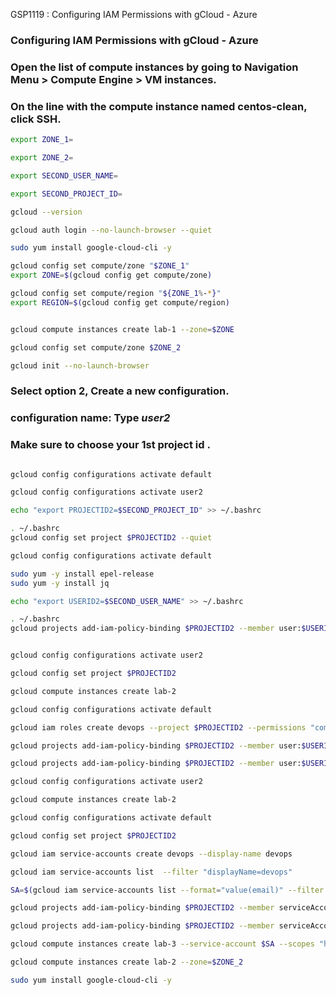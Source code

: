 GSP1119 :  Configuring IAM Permissions with gCloud - Azure 


### Configuring IAM Permissions with gCloud - Azure

### Open the list of compute instances by going to Navigation Menu > Compute Engine > VM instances.

### On the line with the compute instance named centos-clean, click SSH.




```bash
export ZONE_1=
```
```bash
export ZONE_2=
```

```bash
export SECOND_USER_NAME=
```
```bash
export SECOND_PROJECT_ID=
```



```bash
gcloud --version

gcloud auth login --no-launch-browser --quiet
```

```bash
sudo yum install google-cloud-cli -y

gcloud config set compute/zone "$ZONE_1"
export ZONE=$(gcloud config get compute/zone)

gcloud config set compute/region "${ZONE_1%-*}"
export REGION=$(gcloud config get compute/region)


gcloud compute instances create lab-1 --zone=$ZONE

gcloud config set compute/zone $ZONE_2

gcloud init --no-launch-browser
```

### Select option 2, Create a new configuration.

### configuration name: Type ***user2***

### Make sure to choose your 1st project id .

```bash

gcloud config configurations activate default

gcloud config configurations activate user2

echo "export PROJECTID2=$SECOND_PROJECT_ID" >> ~/.bashrc

. ~/.bashrc
gcloud config set project $PROJECTID2 --quiet

gcloud config configurations activate default

sudo yum -y install epel-release
sudo yum -y install jq

echo "export USERID2=$SECOND_USER_NAME" >> ~/.bashrc

. ~/.bashrc
gcloud projects add-iam-policy-binding $PROJECTID2 --member user:$USERID2 --role=roles/viewer


gcloud config configurations activate user2

gcloud config set project $PROJECTID2

gcloud compute instances create lab-2

gcloud config configurations activate default

gcloud iam roles create devops --project $PROJECTID2 --permissions "compute.instances.create,compute.instances.delete,compute.instances.start,compute.instances.stop,compute.instances.update,compute.disks.create,compute.subnetworks.use,compute.subnetworks.useExternalIp,compute.instances.setMetadata,compute.instances.setServiceAccount"

gcloud projects add-iam-policy-binding $PROJECTID2 --member user:$USERID2 --role=roles/iam.serviceAccountUser

gcloud projects add-iam-policy-binding $PROJECTID2 --member user:$USERID2 --role=projects/$PROJECTID2/roles/devops

gcloud config configurations activate user2

gcloud compute instances create lab-2

gcloud config configurations activate default

gcloud config set project $PROJECTID2

gcloud iam service-accounts create devops --display-name devops

gcloud iam service-accounts list  --filter "displayName=devops"

SA=$(gcloud iam service-accounts list --format="value(email)" --filter "displayName=devops")

gcloud projects add-iam-policy-binding $PROJECTID2 --member serviceAccount:$SA --role=roles/iam.serviceAccountUser

gcloud projects add-iam-policy-binding $PROJECTID2 --member serviceAccount:$SA --role=roles/compute.instanceAdmin

gcloud compute instances create lab-3 --service-account $SA --scopes "https://www.googleapis.com/auth/compute"

gcloud compute instances create lab-2 --zone=$ZONE_2

sudo yum install google-cloud-cli -y
```
